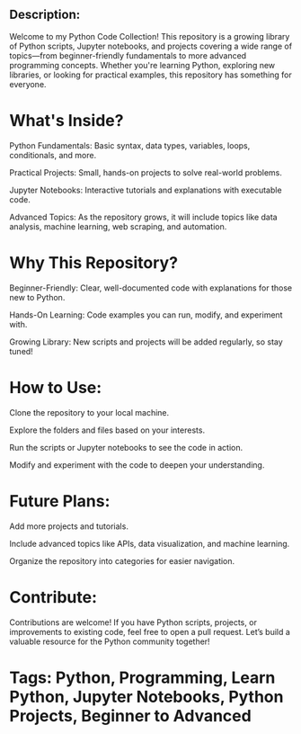 ## Description:

Welcome to my Python Code Collection! This repository is a growing library of Python scripts, Jupyter notebooks, and projects covering a wide range of topics—from beginner-friendly fundamentals to more advanced programming concepts. Whether you're learning Python, exploring new libraries, or looking for practical examples, this repository has something for everyone.

# What's Inside?
Python Fundamentals: Basic syntax, data types, variables, loops, conditionals, and more.

Practical Projects: Small, hands-on projects to solve real-world problems.

Jupyter Notebooks: Interactive tutorials and explanations with executable code.

Advanced Topics: As the repository grows, it will include topics like data analysis, machine learning, web scraping, and automation.

# Why This Repository?
Beginner-Friendly: Clear, well-documented code with explanations for those new to Python.

Hands-On Learning: Code examples you can run, modify, and experiment with.

Growing Library: New scripts and projects will be added regularly, so stay tuned!

# How to Use:
Clone the repository to your local machine.

Explore the folders and files based on your interests.

Run the scripts or Jupyter notebooks to see the code in action.

Modify and experiment with the code to deepen your understanding.

# Future Plans:
Add more projects and tutorials.

Include advanced topics like APIs, data visualization, and machine learning.

Organize the repository into categories for easier navigation.

# Contribute:
Contributions are welcome! If you have Python scripts, projects, or improvements to existing code, feel free to open a pull request. Let’s build a valuable resource for the Python community together!

# Tags: Python, Programming, Learn Python, Jupyter Notebooks, Python Projects, Beginner to Advanced
